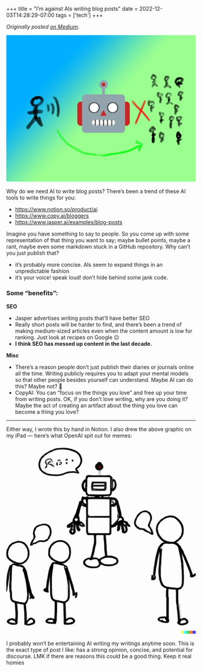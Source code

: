 +++
title = "I’m against AIs writing blog posts"
date = 2022-12-03T14:28:29-07:00
tags = ['tech']
+++

_Originally posted [on Medium](https://medium.com/@stephenjayakar/im-against-ais-writing-blog-posts-17900f903c5c)_.

![ai blog](/images/ai-blog.webp)

Why do we need AI to write blog posts? There’s been a trend of these AI tools to write things for you:

* https://www.notion.so/product/ai
* https://www.copy.ai/bloggers
* https://www.jasper.ai/examples/blog-posts

Imagine you have something to say to people. So you come up with some representation of that thing you want to say; maybe bullet points, maybe a rant, maybe even some markdown stuck in a GitHub repository. Why can’t you just publish that?

* it’s probably more concise. AIs seem to expand things in an unpredictable fashion
* it’s your voice! speak loud! don’t hide behind some jank code.

### Some “benefits”:

**SEO**

* Jasper advertises writing posts that’ll have better SEO
* Really short posts will be harder to find, and there’s been a trend of making medium-sized articles even when the content amount is low for ranking. Just look at recipes on Google 😕
* **I think SEO has messed up content in the last decade.**

**Misc**

* There’s a reason people don’t just publish their diaries or journals online all the time. Writing publicly requires you to adapt your mental models so that other people besides yourself can understand. Maybe AI can do this? Maybe not? 🤷
* CopyAI: You can “focus on the things you love” and free up your time from writing posts. OK, if you don’t love writing, why are you doing it? Maybe the act of creating an artifact about the thing you love can become a thing you love?

----

Either way, I wrote this by hand in Notion. I also drew the above graphic on my iPad — here’s what OpenAI spit out for memes:

![OpenAI image](/images/openai-robot-talking.webp "Prompt: a stick figure diagram of a person talking to a robot, which is trying to talk to a group of people. however, the robot can’t talk, and instead the person has to shout around the robot")

I probably won’t be entertaining AI writing my writings anytime soon. This is the exact type of post I like: has a strong opinion, concise, and potential for discourse. LMK if there are reasons this could be a good thing. Keep it real homies
